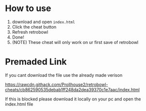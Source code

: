 # How to use
1) download and open ``index.html``
2) Click the cheat button
3) Refresh retrobowl
4) Done!
5) (NOTE) These cheat will only work on ur first save of retrobowl

# Premaded Link
If you cant download the file use the already made verison

https://rawcdn.githack.com/Prollhouse2/retrobowl-cheats/cb862590535debab1ff248da2dea39370c1e7aac/index.html

If this is blocked please download it locally on your pc and open the index.html file
